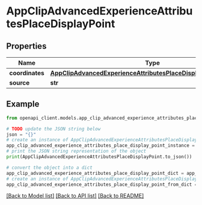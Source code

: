 # AppClipAdvancedExperienceAttributesPlaceDisplayPoint


## Properties

Name | Type | Description | Notes
------------ | ------------- | ------------- | -------------
**coordinates** | [**AppClipAdvancedExperienceAttributesPlaceDisplayPointCoordinates**](AppClipAdvancedExperienceAttributesPlaceDisplayPointCoordinates.md) |  | [optional] 
**source** | **str** |  | [optional] 

## Example

```python
from openapi_client.models.app_clip_advanced_experience_attributes_place_display_point import AppClipAdvancedExperienceAttributesPlaceDisplayPoint

# TODO update the JSON string below
json = "{}"
# create an instance of AppClipAdvancedExperienceAttributesPlaceDisplayPoint from a JSON string
app_clip_advanced_experience_attributes_place_display_point_instance = AppClipAdvancedExperienceAttributesPlaceDisplayPoint.from_json(json)
# print the JSON string representation of the object
print(AppClipAdvancedExperienceAttributesPlaceDisplayPoint.to_json())

# convert the object into a dict
app_clip_advanced_experience_attributes_place_display_point_dict = app_clip_advanced_experience_attributes_place_display_point_instance.to_dict()
# create an instance of AppClipAdvancedExperienceAttributesPlaceDisplayPoint from a dict
app_clip_advanced_experience_attributes_place_display_point_from_dict = AppClipAdvancedExperienceAttributesPlaceDisplayPoint.from_dict(app_clip_advanced_experience_attributes_place_display_point_dict)
```
[[Back to Model list]](../README.md#documentation-for-models) [[Back to API list]](../README.md#documentation-for-api-endpoints) [[Back to README]](../README.md)


